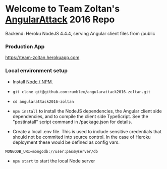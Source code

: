 # Welcome to Team Zoltan's [AngularAttack](https://www.angularattack.com) 2016 Repo

Backend: Heroku NodeJS 4.4.4, serving Angular client files from /public

### Production App

https://team-zoltan.herokuapp.com

### Local environment setup

* Install [Node / NPM](https://nodejs.org).

* `git clone git@github.com:rumblex/angularattack2016-zoltan.git`

* `cd angularattack2016-zoltan`

* `npm install` to install the NodeJS dependencies, the Angular client side dependencies, and to compile the client side TypeScript. See the "postinstall" script command in /package.json for details.

* Create a local .env file. This is used to include sensitive credentials that should not be commited into source control. In the case of Heroku deployment these would be defined as config vars.

`MONGODB_URI=mongodb://user:pass@server/db`

* `npm start` to start the local Node server
